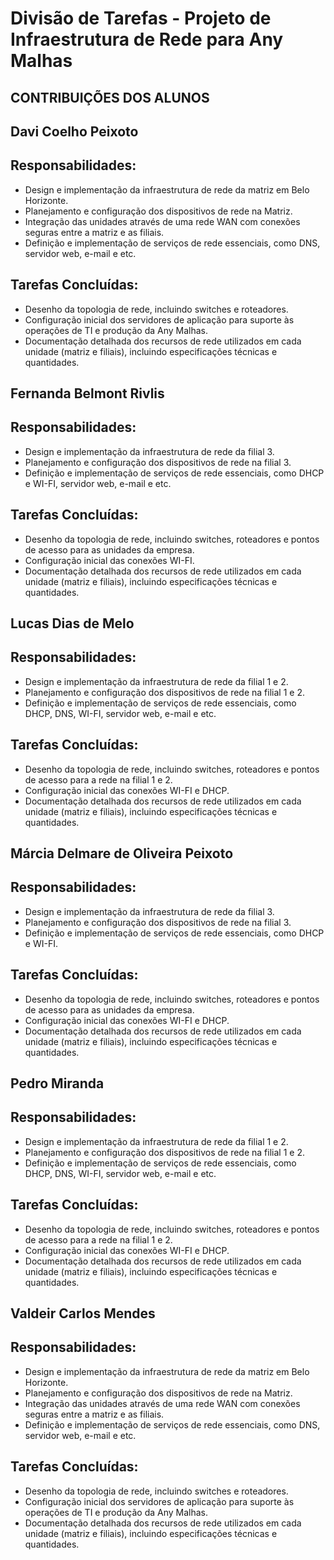 # Divisão de Tarefas - Projeto de Infraestrutura de Rede para Any Malhas
## CONTRIBUIÇÕES DOS ALUNOS
## Davi Coelho Peixoto  
## Responsabilidades:
-	Design e implementação da infraestrutura de rede da matriz em Belo Horizonte.  
-	Planejamento e configuração dos dispositivos de rede na Matriz.  
-	Integração das unidades através de uma rede WAN com conexões seguras entre a matriz e as filiais.  
-	Definição e implementação de serviços de rede essenciais, como DNS, servidor web, e-mail e etc.  
## Tarefas Concluídas:  
-	Desenho da topologia de rede, incluindo switches e roteadores.  
-	Configuração inicial dos servidores de aplicação para suporte às operações de TI e produção da Any Malhas.  
-	Documentação detalhada dos recursos de rede utilizados em cada unidade (matriz e filiais), incluindo especificações técnicas e quantidades.  

## Fernanda Belmont Rivlis
## Responsabilidades:
-	Design e implementação da infraestrutura de rede da filial 3.  
-	Planejamento e configuração dos dispositivos de rede na filial 3.  
-	Definição e implementação de serviços de rede essenciais, como DHCP  e WI-FI, servidor web, e-mail e etc.  

## Tarefas Concluídas:
-	Desenho da topologia de rede, incluindo switches, roteadores e pontos de acesso para as unidades da empresa.  
-	Configuração inicial das conexões WI-FI.  
-	Documentação detalhada dos recursos de rede utilizados em cada unidade (matriz e filiais), incluindo especificações técnicas e quantidades.  

## Lucas Dias de Melo 
## Responsabilidades:
-	Design e implementação da infraestrutura de rede da filial 1 e 2.  
-	Planejamento e configuração dos dispositivos de rede na filial 1 e 2.  
-	Definição e implementação de serviços de rede essenciais, como DHCP, DNS, WI-FI, servidor web, e-mail e etc.  
## Tarefas Concluídas:
-	Desenho da topologia de rede, incluindo switches, roteadores e pontos de acesso para a rede na filial 1 e 2.  
-	Configuração inicial das conexões WI-FI e DHCP.  
-	Documentação detalhada dos recursos de rede utilizados em cada unidade (matriz e filiais), incluindo especificações técnicas e quantidades.  

 ## Márcia Delmare de Oliveira Peixoto 
## Responsabilidades:
-	Design e implementação da infraestrutura de rede da filial 3.  
-	Planejamento e configuração dos dispositivos de rede na filial 3.  
-	Definição e implementação de serviços de rede essenciais, como DHCP e WI-FI.  

## Tarefas Concluídas:
-	Desenho da topologia de rede, incluindo switches, roteadores e pontos de acesso para as unidades da empresa.  
-	Configuração inicial das conexões WI-FI e DHCP.  
-	Documentação detalhada dos recursos de rede utilizados em cada unidade (matriz e filiais), incluindo especificações técnicas e quantidades.  

## Pedro Miranda 
## Responsabilidades:
-	Design e implementação da infraestrutura de rede da filial 1 e 2.  
-	Planejamento e configuração dos dispositivos de rede na filial 1 e 2.  
-	Definição e implementação de serviços de rede essenciais, como DHCP, DNS, WI-FI, servidor web, e-mail e etc.  
## Tarefas Concluídas:
-	Desenho da topologia de rede, incluindo switches, roteadores e pontos de acesso para a rede na filial 1 e 2.  
-	Configuração inicial das conexões WI-FI e DHCP.  
-	Documentação detalhada dos recursos de rede utilizados em cada unidade (matriz e filiais), incluindo especificações técnicas e quantidades.  

## Valdeir Carlos Mendes 
## Responsabilidades:
-	Design e implementação da infraestrutura de rede da matriz em Belo Horizonte.  
-	Planejamento e configuração dos dispositivos de rede na Matriz.  
-	Integração das unidades através de uma rede WAN com conexões seguras entre a matriz e as filiais.  
-	Definição e implementação de serviços de rede essenciais, como DNS, servidor web, e-mail e etc.  
## Tarefas Concluídas:
-	Desenho da topologia de rede, incluindo switches e roteadores.  
-	Configuração inicial dos servidores de aplicação para suporte às operações de TI e produção da Any Malhas.  
-	Documentação detalhada dos recursos de rede utilizados em cada unidade (matriz e filiais), incluindo especificações técnicas e quantidades.  
